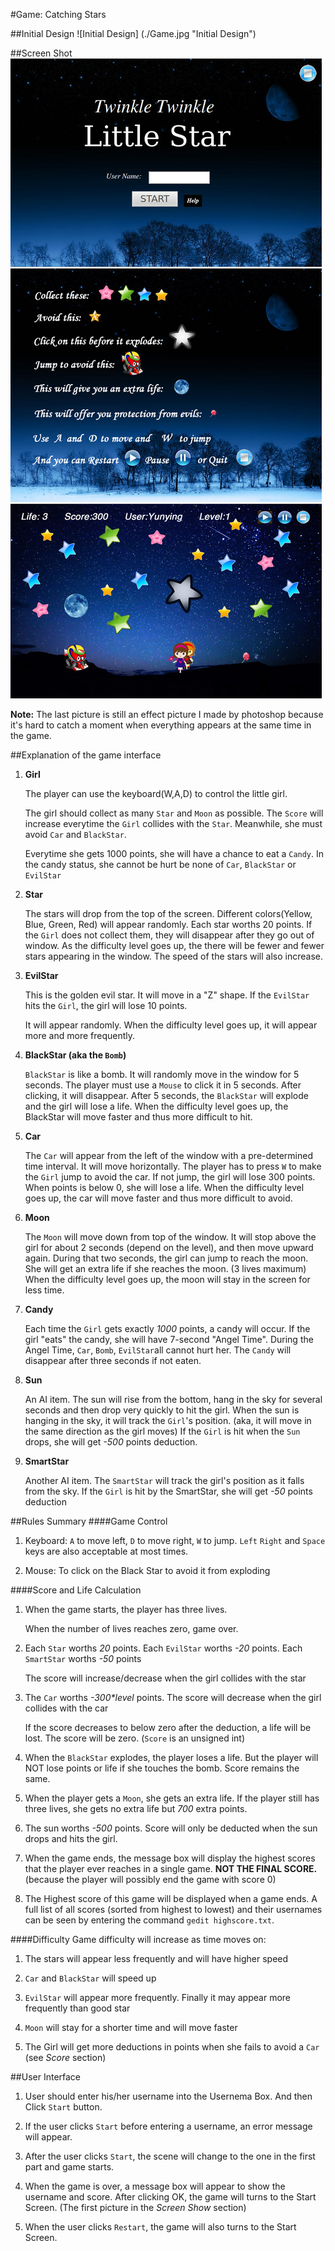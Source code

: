 #Game: Catching Stars

##Initial Design
![Initial Design] (./Game.jpg "Initial Design")

##Screen Shot
![Final Game](./myGame.jpg "Final Game")

**Note:** The last picture is still an effect picture I made by photoshop because it's hard
	      to catch a moment when everything appears at the same time in the game.

##Explanation of the game interface
1.  **Girl**

	The player can use the keyboard(W,A,D) to control the little girl.
	
	The girl should collect as many `Star` and `Moon` as possible. The `Score` will increase everytime the `Girl` collides with the `Star`.
	Meanwhile, she must avoid `Car` and `BlackStar`.
	
	Everytime she gets 1000 points, she will have a chance to eat a `Candy`.
	In the candy status, she cannot be hurt be none of `Car`, `BlackStar` or `EvilStar`

2.  **Star**

	The stars will drop from the top of the screen.
	Different colors(Yellow, Blue, Green, Red) will appear randomly.
	Each star worths 20 points.
	If the `Girl` does not collect them, they will disappear after they go out of window.
	As the difficulty level goes up, the there will be fewer and fewer stars appearing in the window.
	The speed of the stars will also increase.

3. **EvilStar**

    This is the golden evil star.
    It will move in a "Z" shape.
    If the `EvilStar` hits the `Girl`, the girl will lose 10 points.
    
    It will appear randomly. When the difficulty level goes up, it will appear more and more frequently.

3. **BlackStar (aka the `Bomb`)**

	`BlackStar` is like a bomb.
	It will randomly move in the window for 5 seconds. 
	The player must use a `Mouse` to click it in 5 seconds. After clicking, it will disappear.
	After 5 seconds, the `BlackStar` will explode and the girl will lose a life.
	When the difficulty level goes up, the BlackStar will move faster and thus more difficult to hit.

4. **Car**

	The `Car` will appear from the left of the window with a pre-determined time interval.
	It will move horizontally. The player has to press `W` to make the `Girl` jump to avoid the car.
	If not jump, the girl will lose 300 points.
	When points is below 0, she will lose a life.
	When the difficulty level goes up, the car will move faster and thus more difficult to avoid.

5. **Moon**

	The `Moon` will move down from top of the window.
	It will stop above the girl for about 2 seconds (depend on the level), and then move upward again.
	During that two seconds, the girl can jump to reach the moon.
	She will get an extra life if she reaches the moon. (3 lives maximum)
	When the difficulty level goes up, the moon will stay in the screen for less time.

6. **Candy**

    Each time the `Girl` gets exactly _1000_ points, a candy will occur.
    If the girl "eats" the candy, she will have 7-second "Angel Time". During the Angel Time, 
    `Car`, `Bomb`, `EvilStar`all cannot hurt her.
    The `Candy` will disappear after three seconds if not eaten.
    
7. **Sun**
	
	An AI item.
	The sun will rise from the bottom, hang in the sky for several seconds and then drop very quickly to hit the girl.
	When the sun is hanging in the sky, it will track the `Girl`'s position.
	(aka, it will move in the same direction as the girl moves)
	If the `Girl` is hit when the `Sun` drops, she will get _-500_ points deduction.

8. **SmartStar**
	
	Another AI item.
	The `SmartStar` will track the girl's position as it falls from the sky.
	If the `Girl` is hit by the SmartStar, she will get _-50_ points deduction

##Rules Summary
####Game Control
1. Keyboard: `A` to move left, `D` to move right, `W` to jump. 
			 `Left` `Right` and `Space` keys are also acceptable at most times.

2. Mouse: To click on the Black Star to avoid it from exploding

####Score and Life Calculation
1. When the game starts, the player has three lives.

   When the number of lives reaches zero, game over.

2. Each `Star` worths _20_ points. Each `EvilStar` worths _-20_ points. Each `SmartStar` worths _-50_ points

   The score will increase/decrease when the girl collides with the star

3. The `Car` worths _-300*level_ points. 
   The score will decrease when the girl collides with the car
   
   If the score decreases to below zero after the deduction, a life will be lost.
   The score will be zero. (`Score` is an unsigned int)

4. When the `BlackStar` explodes, the player loses a life. But the player will NOT lose points or life if she touches the bomb.
   Score remains the same.

5. When the player gets a `Moon`, she gets an extra life.
   If the player still has three lives, she gets no extra life but _700_ extra points.

6. The sun worths _-500_ points. Score will only be deducted when the sun drops and hits the girl.

7. When the game ends, the message box will display the highest scores that the player ever reaches 
   in a single game. **NOT THE FINAL SCORE.** (because the player will possibly end the game with score 0)

8. The Highest score of this game will be displayed when a game ends.
   A full list of all scores (sorted from highest to lowest) and their usernames can be seen by entering 
   the command `gedit highscore.txt`.

####Difficulty
Game difficulty will increase as time moves on:

1. The stars will appear less frequently and will have higher speed

2. `Car` and `BlackStar` will speed up

3. `EvilStar` will appear more frequently. Finally it may appear more frequently than good star

4. `Moon` will stay for a shorter time and will move faster

5. The Girl will get more deductions in points when she fails to avoid a `Car` (see _Score_ section)

##User Interface

1. User should enter his/her username into the Usernema Box. And then Click `Start` button.

2. If the user clicks `Start` before entering a username, an error message will appear.

3. After the user clicks `Start`, the scene will change to the one in the first part and game starts.

4. When the game is over, a message box will appear to show the username and score. 
   After clicking OK, the game will turns to the Start Screen. (The first picture in the _Screen Show_ section)

5. When the user clicks `Restart`, the game will also turns to the Start Screen.
	
	
